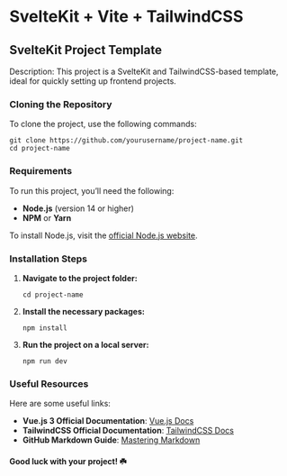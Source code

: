 # SvelteKit + Vite + TailwindCSS

## SvelteKit Project Template
Description: This project is a SvelteKit and TailwindCSS-based template, ideal for quickly setting up frontend projects.
### Cloning the Repository
To clone the project, use the following commands:

```
git clone https://github.com/yourusername/project-name.git
cd project-name
```
### Requirements
To run this project, you’ll need the following:

- **Node.js** (version 14 or higher)
- **NPM** or **Yarn**

To install Node.js, visit the [official Node.js website](https://nodejs.org/).

### Installation Steps
1. **Navigate to the project folder:**

   ```
   cd project-name
   ```
2. **Install the necessary packages:**

   ```
   npm install
   ```
3. **Run the project on a local server:**

   ```
   npm run dev
   ```

### Useful Resources

Here are some useful links:

- **Vue.js 3 Official Documentation**: [Vue.js Docs](https://svelte.org/)
- **TailwindCSS Official Documentation**: [TailwindCSS Docs](https://tailwindcss.com/)
- **GitHub Markdown Guide**: [Mastering Markdown](https://guides.github.com/features/mastering-markdown/)

#### Good luck with your project! ☘️
